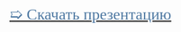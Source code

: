 <html>
<head>
<link href='https://fonts.googleapis.com/css?family=Comfortaa' rel='stylesheet'>
<link href='https://fonts.googleapis.com/css?family=Montserrat' rel='stylesheet'>
<link href='https://fonts.googleapis.com/css?family=Cormorant' rel='stylesheet'>
<link href='https://fonts.googleapis.com/css?family=Nunito' rel='stylesheet'>

</head>


<a href="./1-allergy-slides.pdf" download>



<span style="font-family: 'Montserrat'; font-size: 200%; color: #507AA3;">

➯ Скачать презентацию <br/>
 <br/>



 <br/><html> 

